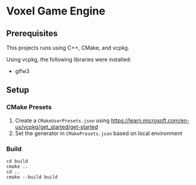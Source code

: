# Voxel Game Engine

## Prerequisites
This projects runs using C++, CMake, and vcpkg. 

Using vcpkg, the following libraries were installed:
- glfw3

## Setup

### CMake Presets
1. Create a `CMakeUserPresets.json` using https://learn.microsoft.com/en-us/vcpkg/get_started/get-started
2. Set the generator in `CMakePresets.json` based on local environment

### Build
```
cd build
cmake ..
cd ..
cmake --build build
```
